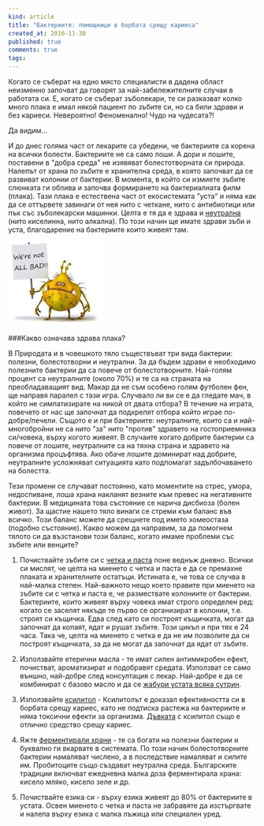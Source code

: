 ```yaml
---
kind: article
title: "Бактериите: помощници в борбата срещу кариеса"
created_at: 2016-11-30
published: true
comments: true
tags:
--- 
```

Когато се съберат на едно място специалисти в дадена област неизменно започват да говорят за най-забележителните случаи в работата си.
Е, когато се съберат зъболекари, те си разказват колко много плака е имал някой пациент по зъбите си, но са били здрави и без кариеси. Невероятно! Феноменално! Чудо на чудесата?!<br />

Да видим...<br />

И до днес голяма част от лекарите са убедени, че бактериите са корена на всички болести. Бактериите не са само лоши. А дори и лошите, поставени в "добра среда" не изявяват болестотворната си природа. Налепът от храна по зъбите е хранителна среда, в която започват да се развиват колонии от бактерии. В момента, в който си измиете зъбите слюнката ги облива и започва формирането на бактериалната филм (плака). Тази плака е естествена част от екосистемата "уста" и няма как да се оттървете завинаги от нея нито с четкане, нито с антибиотици или пък със зъболекарски машинки. Целта е тя да е здрава и [неутрална](http://www.bezkaries.com/blog/2016-04-07-%D0%BA%D0%B0%D1%80%D0%B8%D0%B5%D1%81-%D0%B8-%D1%81%D0%BB%D1%8E%D0%BD%D0%BA%D0%B0/) (нито киселинна, нито алкална). По този начин ще имате здрави зъби и уста, благодарение на бактериите които живеят там.

![Bacterial plaque](/images/posts/bacteria.jpg)

###Какво означава здрава плака?

<!-- more -->

В Природата и в човешкото тяло съществъват три вида бактерии: полезни, болестотворни и неутрални. За да бъдем здрави е необходимо полезните бактерии да са повече от болестотворните. Най-голям процент са неутралните (около 70%) и те са на страната на преобладаващият вид. 
Макар да не съм особено голям футболен фен, ще направя паралел с тази игра. Случвало ли ви се е да гледате мач, в който не симпатизирате на никой от двата отбора? В течение на играта, повечето от нас ще започнат да подкрепят отбора който играе по-добре/печели. Същото е и при бактериите: неутралните, които са и най-многобройни не са нито "за" нито "против" здравето на гостоприемника си/човека, върху когото живеят. В случаите когато добрите бактерии са повече от лошите, неутралните са на тяхна страна и здравето на организма процъфтява. Ако обаче лошите доминират над добрите, неутралните усложняват ситуацията като подпомагат задълбочаването на болестта. <br />

Тези промени се случават постоянно, като моментите на стрес, умора, недоспиване, лоша храна накланят везните към превес на негативните бактерии. В медицината това състояние се нарича дисбиоза (болен живот). За щастие нашето тяло винаги се стреми към баланс във всичко. Този баланс можете да срещнете под името хомеостаза (подобно състояние). Какво можем да направим, за да помогнем тялото си да възстанови този баланс, когато имаме проблеми със зъбите или венците?<br />



1. Почиствайте зъбите си с [четка и паста](http://www.bezkaries.com/blog/2014-02-19-%D0%BA%D0%BE%D0%B8-%D1%81%D0%B0-%D0%BD%D0%B0%D0%B9-%D0%B4%D0%BE%D0%B1%D1%80%D0%B8%D1%82%D0%B5-%D1%87%D0%B5%D1%82%D0%BA%D0%B0-%D0%B8-%D0%BF%D0%B0%D1%81%D1%82%D0%B0-%D0%B7%D0%B0-%D0%B7%D1%8A%D0%B1%D0%B8/) поне веднъж дневно. Всички си мислят, че целта на миенето с четка и паста е да се премахне плаката и хранителните остатъци. Истината е, че това се случва в най-малка степен. Най-важното нещо което правите при миенето на зъбите си с четка и паста е, че размествате колониите от бактерии. Бактериите, които живеят върху човека имат строго определен ред: когато се заселят някъде те първо се организират в колонии, т.е. строят си къщичка. Едва след като си построят къщичката, могат да започнат да копаят, ядат и рушат зъбите. Този цикъл и при тях е 24 часа. Така че, целта на миенето с четка е да не им позволите да си построят къщичката, за да не могат да започнат да ядат от зъбите. 

2. Използвайте етерични масла - те имат силен антимикробен ефект, почистват, ароматизират и подобравят средата. Използват се само външно, най-добре след консултация с лекар. Най-добре е да се комбинират с базово масло и да се [жабури устата всяка сутрин](http://www.bezkaries.com/blog/2016-08-03-%D0%B6%D0%B0%D0%B1%D1%83%D1%80%D0%B5%D0%BD%D0%B5-%D1%81-%D0%BC%D0%B0%D1%81%D0%BB%D0%BE/).

3. Използвайте [ксилитол](http://www.bezkaries.com/blog/2016-03-02-%D1%84%D0%BB%D1%83%D0%BE%D1%80-%D0%BA%D1%81%D0%B8%D0%BB%D0%B8%D1%82%D0%BE%D0%BB/) - Ксилитолът е доказал ефективността си в борбата срещу кариес, като не подтиска растежа на бактериите и няма токсични ефекти за организма. [Дъвката](http://www.bezkaries.com/blog/2015-12-08-%D0%B4%D1%8A%D0%B2%D0%BA%D0%B0/) с ксилитол също е отлично средство срещу кариес.

4. Яжте [ферментирали храни](http://www.bezkaries.com/blog/2014-02-19-%D0%BA%D0%BE%D0%B8-%D1%81%D0%B0-%D0%BD%D0%B0%D0%B9-%D0%B4%D0%BE%D0%B1%D1%80%D0%B8%D1%82%D0%B5-%D1%87%D0%B5%D1%82%D0%BA%D0%B0-%D0%B8-%D0%BF%D0%B0%D1%81%D1%82%D0%B0-%D0%B7%D0%B0-%D0%B7%D1%8A%D0%B1%D0%B8/) - те са богати на полезни бактерии и буквално ги вкарвате в системата. По този начин болестотворните бактерии намаляват числено, а в последствие намаляват и силите им. Пробитоците също създават неутрална среда. Българските традиции включват ежедневна малка доза ферментирала храна: кисело мляко, кисело зеле и др.

5. Почиствайте езика си - върху езика живеят до 80% от бактериите в устата. Освен миенето с четка и паста не забравяте да изстъргвате и налепа върху езика с малка лъжица или специален уред.

